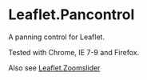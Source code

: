 Leaflet.Pancontrol
==================

A panning control for Leaflet. 

Tested with Chrome, IE 7-9 and Firefox. 

Also see [Leaflet.Zoomslider][1]

[1]: https://github.com/kartena/Leaflet.zoomslider
